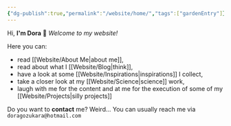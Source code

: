 ```yaml
---
{"dg-publish":true,"permalink":"/website/home/","tags":["gardenEntry"]}
---
```



Hi,  **I'm Dora** 👋
*Welcome to my website!*

Here you can: 
- read [[Website/About Me\|about me]], 
- read about what I [[Website/Blog\|think]],
- have a look at some [[Website/Inspirations\|inspirations]] I collect,
- take a closer look at my [[Website/Science\|science]] work,
- laugh with me for the content and at me for the execution of some of my [[Website/Projects\|silly projects]]

Do you want to **contact** me?
Weird... 
You can usually reach me via `doragozukara@hotmail.com`